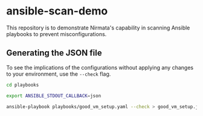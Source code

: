 # ansible-scan-demo
This repository is to demonstrate Nirmata's capability in scanning Ansible playbooks to prevent misconfigurations.

## Generating the JSON file
To see the implications of the configurations without applying any changes to your environment, use the `--check` flag.

```bash
cd playbooks
```

```bash
export ANSIBLE_STDOUT_CALLBACK=json
```

```bash
ansible-playbook playbooks/good_vm_setup.yaml --check > good_vm_setup.json
```
